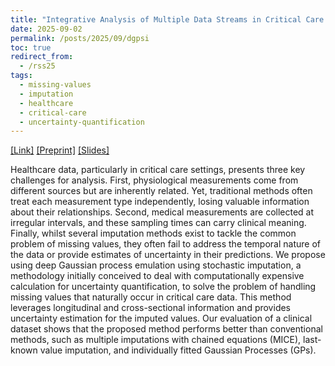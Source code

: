 ```yaml
---
title: "Integrative Analysis of Multiple Data Streams in Critical Care Medicine via Deep Gaussian Processes with Stochastic Imputation"
date: 2025-09-02
permalink: /posts/2025/09/dgpsi
toc: true
redirect_from:
  - /rss25
tags:
  - missing-values
  - imputation
  - healthcare
  - critical-care
  - uncertainty-quantification
---
```


[[Link]](https://virtual.oxfordabstracts.com/event/40660/submission/34) [[Preprint]](https://arxiv.org/abs/2505.12076) [[Slides]](/files/rss-2025.pdf)

Healthcare data, particularly in critical care settings, presents three key challenges for analysis. First, physiological measurements come from different sources but are inherently related. Yet, traditional methods often treat each measurement type independently, losing valuable information about their relationships. Second, medical measurements are collected at irregular intervals, and these sampling times can carry clinical meaning. Finally, whilst several imputation methods exist to tackle the common problem of missing values, they often fail to address the temporal nature of the data or provide estimates of uncertainty in their predictions. We propose using deep Gaussian process emulation using stochastic imputation, a methodology initially conceived to deal with computationally expensive calculation for uncertainty quantification, to solve the problem of handling missing values that naturally occur in critical care data. This method leverages longitudinal and cross-sectional information and provides uncertainty estimation for the imputed values. Our evaluation of a clinical dataset shows that the proposed method performs better than conventional methods, such as multiple imputations with chained equations (MICE), last-known value imputation, and individually fitted Gaussian Processes (GPs).

